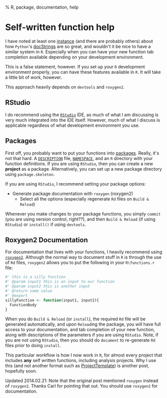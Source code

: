 % R, package, documentation, help

# Self-written function help

I have noted at least one [instance](http://www.activeanalytics.co.uk/blog/rvspythonwhyrisstillthekingofstatisticalcomputing) (and there are probably others) about how `Python`'s [docStrings](http://en.wikipedia.org/wiki/Docstring#Python) are so great, and wouldn't it be nice to have a similar system in `R`. Especially when you can have your new function tab completion available depending on your development environment.

This is a false statement, however. If you set up your `R` development environment properly, you can have these features available in `R`. It will take a little bit of work, however.

This approach heavily depends on `devtools` and `roxygen2`. 

## RStudio

I do recommend using the [`RStudio`](http://rstudio.org) IDE, as much of what I am discussing is very much integrated into the IDE itself. However, much of what I discuss is applicable regardless of what development environment you use.

## Packages

First off, you probably want to put your functions into [packages](http://cran.r-project.org/doc/manuals/R-exts.html#Package-structure). Really, it's not that hard. A [`DESCRIPTION`](http://cran.r-project.org/doc/manuals/R-exts.html#The-DESCRIPTION-file) file, [`NAMESPACE`](http://cran.r-project.org/doc/manuals/R-exts.html#Package-namespaces), and an `R` directory with your function definitions. If you are using `RStudio`, then you can create a new **project** as a package. Alternatively, you can set up a new package directory using `package.skeleton`. 

If you are using `RStudio`, I recommend setting your package options:

* Generate package documentation with `roxygen` (roxygen2)
  * Select all the options (especially regenerate `Rd` files on `Build & Reload`)
  
Whenever you make changes to your package functions, you simply `commit` (you are using version control, right??), and then `Build & Reload` (if using `RStudio`) or `install()` if using `devtools`.

## Roxygen2 Documentation

For documentation that lives with your functions, I heavily recommend using [`roxygen2`](http://adv-r.had.co.nz/Documenting-functions.html). Although the normal way to document stuff in `R` is through the use of `Rd` files, `roxygen2` allows you to put the following in your `R\functions.r` file:

```r
#' this is a silly function
#' @param input1 this is an input to our function
#' @param input2 this is another input
#' @return some value
#' @export
sillyFunction <- function(input1, input2){
  FunctionBody
}
```

When you do `Build & Reload` (or `install`), the required `Rd` file will be generated automatically, and upon `Reload`ing the package, you will have full access to your documentation, and tab completion of your new function, along with descriptions of the parameters if you are using `RStudio`. Note, if you are not using `RStudio`, then you should do `document` to re-generate `Rd` files prior to doing `install`.

This particular workflow is how I now work in `R`, for almost every project that includes **any** self written functions, including analysis projects. Why I use this (and not another format such as [ProjectTemplate](http://www.johnmyleswhite.com/notebook/2010/08/26/projecttemplate/)) is another post, hopefully soon.

Updated 2014.02.21: Note that the original post mentioned `roxygen` instead of `roxygen2`. Thanks Carl for pointing that out. You should use `roxygen2` for documentation.

